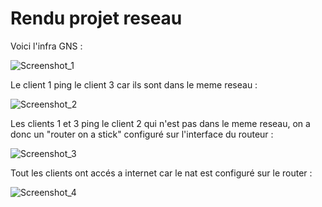 # Rendu projet reseau

Voici l'infra GNS :

![Screenshot_1](https://user-images.githubusercontent.com/34342829/57858497-77aa8b80-77f1-11e9-80d8-076469d5bcad.png)



Le client 1 ping le client 3 car ils sont dans le meme reseau :

![Screenshot_2](https://user-images.githubusercontent.com/34342829/57858624-af193800-77f1-11e9-81cf-4843e014e4ef.png)




Les clients 1 et 3 ping le client 2 qui n'est pas dans le meme reseau, on a donc un "router on a stick" configuré sur l'interface du routeur :

![Screenshot_3](https://user-images.githubusercontent.com/34342829/57858862-1afba080-77f2-11e9-9090-c85236082d77.png)



Tout les clients ont accés a internet car le nat est configuré sur le router :

![Screenshot_4](https://user-images.githubusercontent.com/34342829/57858964-5302e380-77f2-11e9-8d25-20c03fa261cf.png)
